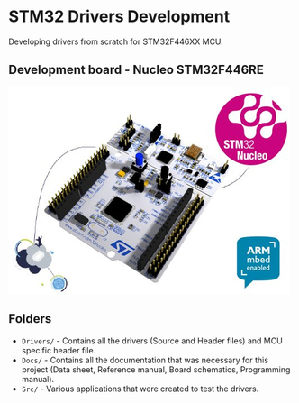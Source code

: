 # STM32 Drivers Development
Developing drivers from scratch for STM32F446XX MCU.

## Development board - Nucleo STM32F446RE
![alt text](https://github.com/pawelgates/STM32F466XX-Drivers/blob/main/Docs/514HOU3klfL.jpg)

## Folders
* `Drivers/` - Contains all the drivers (Source and Header files) and MCU specific header file.
* `Docs/` - Contains all the documentation that was necessary for this project (Data sheet, Reference manual, Board schematics, Programming manual).
* `Src/` - Various applications that were created to test the drivers.
